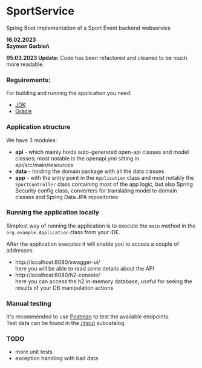# SportService
Spring Boot implementation of a Sport Event backend webservice

**16.02.2023**  
**Szymon Garbień**

**05.03.2023 Update:**
Code has been refactored and cleaned to be much more readable.

### Reguirements:
For building and running the application you need:
- [JDK](https://www.oracle.com/java/technologies/downloads/)
- [Gradle](https://gradle.org/install/)

### Application structure

We have 3 modules:
- **api** - which mainly holds auto-generated open-api classes and model classes;
    most notable is the openapi.yml sitting in api/src/main/resources
- **data** - holding the domain package with all the data classes
- **app** - with the entry point in the `Application` class and most notably the `SportController` class
    containing most of the app logic, but also Spring Security config class,
    converters for translating model to domain classes and Spring Data JPA repositories
        

### Running the application locally

Simplest way of running the application is to execute the `main` method in the `org.example.Application`
class from your IDE.

After the application executes it will enable you to access a couple of addresses:
- http://localhost:8080/swagger-ui/  
here you will be able to read some details about the API
- http://localhost:8080/h2-console/  
here you can access the h2 in-memory database, useful for seeing the results of your DB manipulation actions

### Manual testing

It's recommended to use [Postman](https://www.postman.com/downloads/) to test the available endpoints.  
Test data can be found in the [/input](https://github.com/Al-drin/SportService/tree/master/input) subcatalog.

### TODO
- more unit tests
- exception handling with bad data